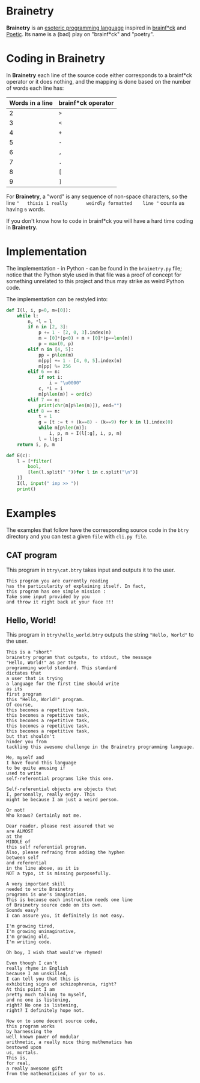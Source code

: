 # **Brainetry**

**Brainetry** is an [esoteric programming language][eso-pl] inspired in [brainf*ck][brainfuck] and [Poetic][poetic]. Its name is a (bad) play on "brainf*ck" and "poetry".

# Coding in **Brainetry**

In **Brainetry** each line of the source code either corresponds to a brainf*ck operator or it does nothing, and the mapping is done based on the number of words each line has:

| Words in a line | brainf*ck operator |
|-----------------|--------------------|
| 2 | `>` |
| 3 | `<` |
| 4 | `+` |
| 5 | `-` |
| 6 | `,` |
| 7 | `.` |
| 8 | `[` |
| 9 | `]` |

For **Brainetry**, a "word" is any sequence of non-space characters, so the line `"   thisis 1 really       weirdly formatted    line "` counts as having `6` words.

If you don't know how to code in brainf*ck you will have a hard time coding in **Brainetry**.

# Implementation

The implementation - in Python - can be found in the `brainetry.py` file; notice that the Python style used in that file was a proof of concept for something unrelated to this project and thus may strike as weird Python code.

The implementation can be restyled into:

```py
def I(l, i, p=0, m=[0]):
    while l:
        n, *l = l
        if n in [2, 3]:
            p += 1 - [2, 0, 3].index(n)
            m = [0]*(p<0) + m + [0]*(p==len(m))
            p = max(0, p)
        elif n in [4, 5]:
            pp = p%len(m)
            m[pp] += 1 - [4, 0, 5].index(n)
            m[pp] %= 256
        elif 6 == n:
            if not i:
                i = "\u0000"
            c, *i = i
            m[p%len(m)] = ord(c)
        elif 7 == n:
            print(chr(m[p%len(m)]), end="")
        elif 8 == n:
            t = 1
            g = [t := t + (k==8) - (k==9) for k in l].index(0)
            while m[p%len(m)]:
                i, p, m = I(l[:g], i, p, m)
            l = l[g:]
    return i, p, m

def E(c):
    l = [*filter(
        bool,
        [len(l.split(" "))for l in c.split("\n")]
    )]
    I(l, input(" inp >> "))
    print()
```

# Examples

The examples that follow have the corresponding source code in the `btry` directory and you can test a given `file` with `cli.py file`.

## CAT program

This program in `btry\cat.btry` takes input and outputs it to the user.

```
This program you are currently reading
has the particularity of explaining itself. In fact,
this program has one simple mission :
Take some input provided by you
and throw it right back at your face !!!
```

## Hello, World!

This program in `btry\hello_world.btry` outputs the string `"Hello, World"` to the user.

```
This is a "short"
brainetry program that outputs, to stdout, the message
"Hello, World!" as per the
programming world standard. This standard
dictates that
a user that is trying
a language for the first time should write
as its
first program
this "Hello, World!" program.
Of course,
this becomes a repetitive task,
this becomes a repetitive task,
this becomes a repetitive task,
this becomes a repetitive task,
this becomes a repetitive task,
but that shouldn't
hinder you from
tackling this awesome challenge in the Brainetry programming language.

Me, myself and
I have found this language
to be quite amusing if
used to write
self-referential programs like this one.

Self-referential objects are objects that
I, personally, really enjoy. This
might be because I am just a weird person.

Or not!
Who knows? Certainly not me.

Dear reader, please rest assured that we
are ALMOST
at the
MIDDLE of
this self referential program.
Also, please refraing from adding the hyphen
between self
and referential
in the line above, as it is
NOT a typo, it is missing purposefully.

A very important skill
needed to write Brainetry
programs is one's imagination.
This is because each instruction needs one line
of Brainetry source code on its own.
Sounds easy?
I can assure you, it definitely is not easy.

I'm growing tired,
I'm growing unimaginative,
I'm growing old,
I'm writing code.

Oh boy, I wish that would've rhymed!

Even though I can't
really rhyme in English
because I am unskilled,
I can tell you that this is
exhibiting signs of schizophrenia, right?
At this point I am
pretty much talking to myself,
and no one is listening,
right? No one is listening,
right? I definitely hope not.

Now on to some decent source code,
this program works
by harnessing the
well known power of modular
arithmetic, a really nice thing mathematics has
bestowed upon
us, mortals.
This is,
for real,
a really awesome gift
from the mathematicians of yor to us.
```


[eso-pl]: https://en.wikipedia.org/wiki/Esoteric_programming_language
[brainfuck]: https://esolangs.org/wiki/Brainfuck
[poetic]: https://mcaweb.matc.edu/winslojr/vicom128/final/
